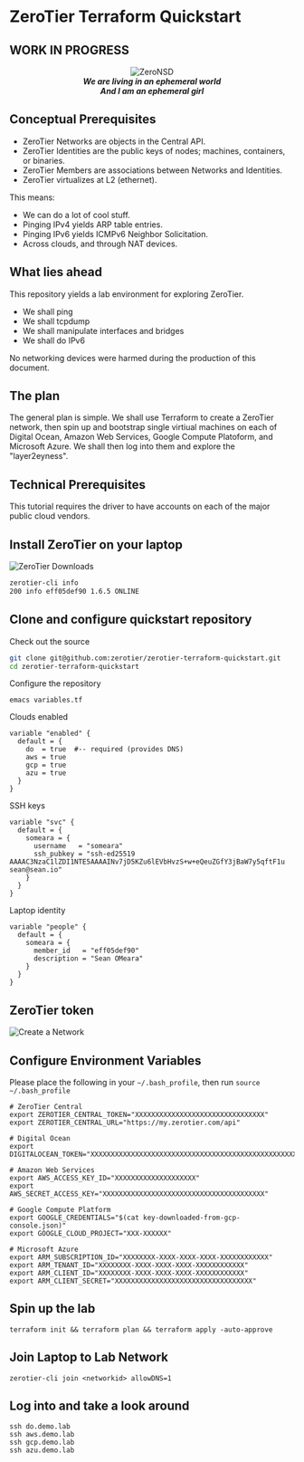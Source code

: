 # ZeroTier Terraform Quickstart

## WORK IN PROGRESS

<p align="center">
<img src="https://avatars.githubusercontent.com/u/4173285?s=200&v=4" alt="ZeroNSD" /><br/>
<b><i>
We are living in an ephemeral world<br/>
And I am an ephemeral girl<br/>
</i></b>
</p>

## Conceptual Prerequisites

* ZeroTier Networks are objects in the Central API.
* ZeroTier Identities are the public keys of nodes; machines, containers, or binaries.
* ZeroTier Members are associations between Networks and Identities.
* ZeroTier virtualizes at L2 (ethernet).

This means:

* We can do a lot of cool stuff.
* Pinging IPv4 yields ARP table entries.
* Pinging IPv6 yields ICMPv6 Neighbor Solicitation.
* Across clouds, and through NAT devices.

## What lies ahead

This repository yields a lab environment for exploring ZeroTier.

- We shall ping
- We shall tcpdump
- We shall manipulate interfaces and bridges
- We shall do IPv6

No networking devices were harmed during the production of
this document.

## The plan

The general plan is simple. We shall use Terraform to create a
ZeroTier network, then spin up and bootstrap single virtiual machines
on each of Digital Ocean, Amazon Web Services, Google Compute
Platoform, and Microsoft Azure. We shall then log into them and
explore the "layer2eyness".

## Technical Prerequisites

This tutorial requires the driver to have accounts on each of the
major public cloud vendors.

## Install ZeroTier on your laptop

![ZeroTier Downloads](https://www.zerotier.com/download/)

```bash
zerotier-cli info
200 info eff05def90 1.6.5 ONLINE
```

## Clone and configure quickstart repository

Check out the source

```bash
git clone git@github.com:zerotier/zerotier-terraform-quickstart.git
cd zerotier-terraform-quickstart
```

Configure the repository

```hcl
emacs variables.tf
```

Clouds enabled
```hcl
variable "enabled" {
  default = {
    do  = true  #-- required (provides DNS)
    aws = true
    gcp = true
    azu = true
  }
}
```

SSH keys

```hcl
variable "svc" {
  default = {
    someara = {
      username   = "someara"
      ssh_pubkey = "ssh-ed25519 AAAAC3NzaC1lZDI1NTE5AAAAINv7jD5KZu6lEVbHvzS+w+eQeuZGfY3jBaW7y5qftF1u sean@sean.io"
    }
  }
}
```

Laptop identity

```hcl
variable "people" {
  default = {
    someara = {
      member_id   = "eff05def90"
      description = "Sean OMeara"
    }
  }
}
```

## ZeroTier token

![Create a Network](https://i.imgur.com/3GDoBaF.png)

## Configure Environment Variables

Please place the following in your ```~/.bash_profile```, then run ```source ~/.bash_profile```

```
# ZeroTier Central
export ZEROTIER_CENTRAL_TOKEN="XXXXXXXXXXXXXXXXXXXXXXXXXXXXXXXX"
export ZEROTIER_CENTRAL_URL="https://my.zerotier.com/api"

# Digital Ocean
export DIGITALOCEAN_TOKEN="XXXXXXXXXXXXXXXXXXXXXXXXXXXXXXXXXXXXXXXXXXXXXXXXXXXXXXXXXXXXXXXX"

# Amazon Web Services
export AWS_ACCESS_KEY_ID="XXXXXXXXXXXXXXXXXXXX"
export AWS_SECRET_ACCESS_KEY="XXXXXXXXXXXXXXXXXXXXXXXXXXXXXXXXXXXXXXXX"

# Google Compute Platform
export GOOGLE_CREDENTIALS="$(cat key-downloaded-from-gcp-console.json)"
export GOOGLE_CLOUD_PROJECT="XXX-XXXXXX"

# Microsoft Azure
export ARM_SUBSCRIPTION_ID="XXXXXXXX-XXXX-XXXX-XXXX-XXXXXXXXXXXX"
export ARM_TENANT_ID="XXXXXXXX-XXXX-XXXX-XXXX-XXXXXXXXXXXX"
export ARM_CLIENT_ID="XXXXXXXX-XXXX-XXXX-XXXX-XXXXXXXXXXXX"
export ARM_CLIENT_SECRET="XXXXXXXXXXXXXXXXXXXXXXXXXXXXXXXXXX"
```

## Spin up the lab

```
terraform init && terraform plan && terraform apply -auto-approve
```

## Join Laptop to Lab Network

```
zerotier-cli join <networkid> allowDNS=1
```

## Log into and take a look around

```
ssh do.demo.lab
ssh aws.demo.lab
ssh gcp.demo.lab
ssh azu.demo.lab
```

